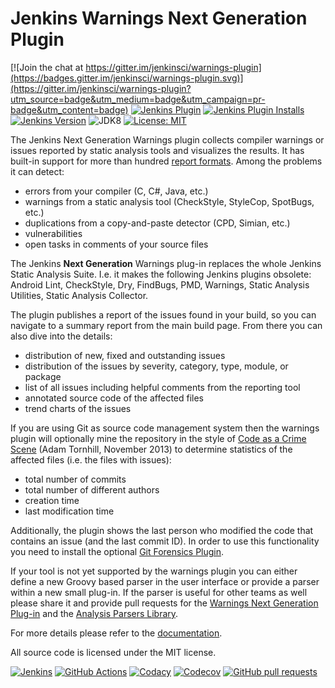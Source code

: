 # Jenkins Warnings Next Generation Plugin

[![Join the chat at https://gitter.im/jenkinsci/warnings-plugin](https://badges.gitter.im/jenkinsci/warnings-plugin.svg)](https://gitter.im/jenkinsci/warnings-plugin?utm_source=badge&utm_medium=badge&utm_campaign=pr-badge&utm_content=badge)
[![Jenkins Plugin](https://img.shields.io/jenkins/plugin/v/warnings-ng.svg?label=latest%20version)](https://plugins.jenkins.io/warnings-ng)
[![Jenkins Plugin Installs](https://img.shields.io/jenkins/plugin/i/warnings-ng.svg?color=red)](https://plugins.jenkins.io/warnings-ng)
[![Jenkins Version](https://img.shields.io/badge/Jenkins-2.138.4-green.svg?label=min.%20Jenkins)](https://jenkins.io/download/)
![JDK8](https://img.shields.io/badge/jdk-8-yellow.svg?label=min.%20JDK)
[![License: MIT](https://img.shields.io/badge/license-MIT-yellow.svg)](https://opensource.org/licenses/MIT) 

The Jenkins Next Generation Warnings plugin collects compiler warnings or issues reported by static analysis tools and 
visualizes the results. It has built-in support for more than hundred [report formats](SUPPORTED-FORMATS.md). 
Among the problems it can detect:
- errors from your compiler (C, C#, Java, etc.)
- warnings from a static analysis tool (CheckStyle, StyleCop, SpotBugs, etc.)
- duplications from a copy-and-paste detector (CPD, Simian, etc.)
- vulnerabilities
- open tasks in comments of your source files

The Jenkins **Next Generation** Warnings plug-in replaces the whole Jenkins Static Analysis Suite. 
I.e. it makes the following Jenkins plugins obsolete:
Android Lint, CheckStyle, Dry, FindBugs, PMD, Warnings, Static Analysis Utilities, Static Analysis Collector.

The plugin publishes a report of the issues found in your build, so you can navigate to a summary report from the 
main build page. From there you can also dive into the details: 
- distribution of new, fixed and outstanding issues
- distribution of the issues by severity, category, type, module, or package
- list of all issues including helpful comments from the reporting tool
- annotated source code of the affected files
- trend charts of the issues

If you are using Git as source code management system then the warnings plugin will optionally mine 
the repository in the style of 
[Code as a Crime Scene](https://www.adamtornhill.com/articles/crimescene/codeascrimescene.htm) 
(Adam Tornhill, November 2013) to determine statistics of the affected files (i.e. the files with issues):
- total number of commits 
- total number of different authors
- creation time
- last modification time

Additionally, the plugin shows the last person who modified the code that contains an issue (and the last commit ID).
In order to use this functionality you need to install the optional 
[Git Forensics Plugin](https://github.com/jenkinsci/git-forensics-plugin).

If your tool is not yet supported by the warnings plugin you can either define a new Groovy based parser in the 
user interface or provide a parser within a new small plug-in. If the parser is useful for other teams as well 
please share it and provide pull requests for the 
[Warnings Next Generation Plug-in](https://github.com/jenkinsci/warnings-ng-plugin/pulls) and 
the [Analysis Parsers Library](https://github.com/jenkinsci/analysis-model/pulls). 

For more details please refer to the [documentation](doc/Documentation.md).

All source code is licensed under the MIT license.

[![Jenkins](https://ci.jenkins.io/job/Plugins/job/warnings-ng-plugin/job/master/badge/icon)](https://ci.jenkins.io/job/Plugins/job/warnings-ng-plugin/job/master/)
[![GitHub Actions](https://github.com/jenkinsci/warnings-ng-plugin/workflows/GitHub%20Actions/badge.svg)](https://github.com/jenkinsci/warnings-ng-plugin/actions)
[![Codacy](https://api.codacy.com/project/badge/Grade/2a5c80b9064749a09d128f89f661d1c3)](https://www.codacy.com/app/uhafner/warnings-ng-plugin?utm_source=github.com&amp;utm_medium=referral&amp;utm_content=jenkinsci/warnings-ng-plugin&amp;utm_campaign=Badge_Grade)
[![Codecov](https://img.shields.io/codecov/c/github/jenkinsci/warnings-ng-plugin/master.svg)](https://codecov.io/gh/jenkinsci/warnings-ng-plugin/branch/master)
[![GitHub pull requests](https://img.shields.io/github/issues-pr/jenkinsci/warnings-ng-plugin.svg)](https://github.com/jenkinsci/warnings-ng-plugin/pulls)

